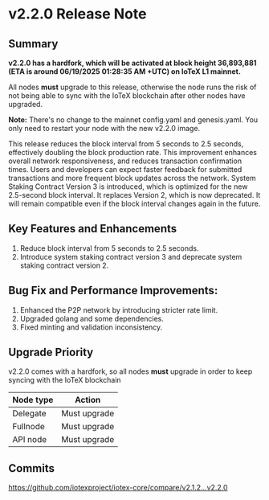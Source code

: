 # v2.2.0 Release Note

## Summary
**v2.2.0 has a hardfork, which will be activated at block height 36,893,881
(ETA is around 06/19/2025 01:28:35 AM +UTC) on IoTeX L1 mainnet.**

All nodes **must** upgrade to this release, otherwise the node runs the risk of
not being able to sync with the IoTeX blockchain after other nodes have upgraded.

**Note:**
There's no change to the mainnet config.yaml and genesis.yaml. You only need to
restart your node with the new v2.2.0 image.

This release reduces the block interval from 5 seconds to 2.5 seconds, effectively doubling the block production rate. This improvement enhances overall network responsiveness, and reduces transaction confirmation times. Users and developers can expect faster feedback for submitted transactions and more frequent block updates across the network. System Staking Contract Version 3 is introduced, which is optimized for the new 2.5-second block interval. It replaces Version 2, which is now deprecated. It will remain compatible even if the block interval changes again in the future.

## Key Features and Enhancements

1. Reduce block interval from 5 seconds to 2.5 seconds.
2. Introduce system staking contract version 3 and deprecate system staking contract version 2.

## Bug Fix and Performance Improvements:
1. Enhanced the P2P network by introducing stricter rate limit.
2. Upgraded golang and some dependencies.
3. Fixed minting and validation inconsistency.

## Upgrade Priority
v2.2.0 comes with a hardfork, so all nodes **must** upgrade in order to keep
syncing with the IoTeX blockchain

| Node type  | Action       |
| ---------- | ------------ |
| Delegate   | Must upgrade |
| Fullnode   | Must upgrade |
| API node   | Must upgrade |

## Commits
https://github.com/iotexproject/iotex-core/compare/v2.1.2...v2.2.0